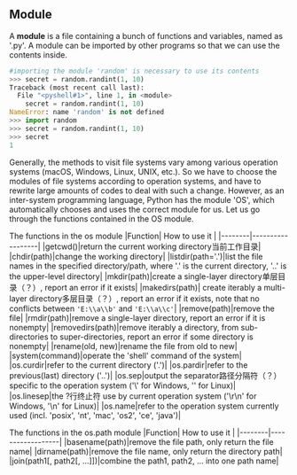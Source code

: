 ## Module
A __module__ is a file containing a bunch of functions and variables, named as '.py'. A module can be imported by other programs 
so that we can use the contents inside.

```Python
#importing the module 'random' is necessary to use its contents
>>> secret = random.randint(1, 10)
Traceback (most recent call last):
  File "<pyshell#1>", line 1, in <module>
    secret = random.randint(1, 10)
NameError: name 'random' is not defined
>>> import random
>>> secret = random.randint(1, 10)
>>> secret
1
```

Generally, the methods to visit file systems vary among various operation systems (macOS, Windows, Linux, UNIX, etc.). So we have to choose the modules of file systems according to operation systems, and have to rewrite large amounts of codes to deal with such a change. However, as an inter-system programming language, Python has the module 'OS', which automatically chooses and uses the correct module for us. Let us go through the functions contained in the OS module.

The functions in the os module
|Function|    How to use it    |
|--------|------------------|
|getcwd()|return the current working directory当前工作目录|
|chdir(path)|change the working directory|
|listdir(path='.')|list the file names in the specified directory/path, where '.' is the current directory, '..' is the upper-level directory|
|mkdir(path)|create a single-layer directory单层目录（？）, report an error if it exists|
|makedirs(path)| create iterably a multi-layer directory多层目录（？）, report an error if it exists, note that no conflicts between `'E:\\a\\b'` and `'E:\\a\\c'`|
|remove(path)|remove the file|
|rmdir(path)|remove a single-layer directory, report an error if it is nonempty|
|removedirs(path)|remove iterably a directory, from sub-directories to super-directories, report an error if some directory is nonempty|
|rename(old, new)|rename the file from old to new|
|system(command)|operate the 'shell' command of the system|
|os.curdir|refer to the current directory ('.')|
|os.pardir|refer to the previous(last) directory ('..')|
|os.sep|output the separator路径分隔符（？）specific to the operation system ('\\' for Windows, '\' for Linux)|
|os.linesep|the ?行终止符 use by current operation system ('\r\n' for Windows, '\n' for Linux)|
|os.name|refer to the operation system currently used (incl. 'posix', 'nt', 'mac', 'os2', 'ce', 'java')|

The functions in the os.path module
|Function|     How to use it        |
|--------|------------------|
|basename(path)|remove the file path, only return the file name|
|dirname(path)|remove the file name, only return the directory path|
|join(path1\[, path2\[, ...]])|combine the path1, path2, ... into one path name|




